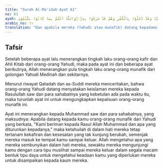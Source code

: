 ```yaml
---
title: "Surah Al-Ma'idah Ayat 61"
no: 61
ayah: وَاِذَا جَاۤءُوْكُمْ قَالُوْٓا اٰمَنَّا وَقَدْ دَّخَلُوْا بِالْكُفْرِ وَهُمْ قَدْ خَرَجُوْا بِهٖ ۗوَاللّٰهُ اَعْلَمُ بِمَا كَانُوْا يَكْتُمُوْنَ
arabic_no: ٦١
translation: "Dan apabila mereka (Yahudi atau munafik) datang kepadamu, mereka mengatakan, “Kami telah beriman,” padahal mereka datang kepadamu dengan kekafiran dan mereka pergi pun demikian; dan Allah lebih mengetahui apa yang mereka sembunyikan."
---
```


## Tafsir

Setelah beberapa ayat lalu menerangkan tingkah laku orang-orang kafir dan Ahli Kitab dari orang-orang Yahudi, maka pada ayat ini dan beberapa ayat berikutnya, Allah menerangkan pula tingkah laku orang-orang munafik dari golongan Yahudi Medinah dan sekitarnya.

Menurut riwayat Qatadah dan as-Suddi mereka menceritakan, bahwa orang-orang Yahudi datang menyatakan keislaman mereka kepada Rasulullah saw dan para sahabatnya yang kebetulan ada pada waktu itu, maka turunlah ayat ini untuk mengungkapkan kepalsuan orang-orang munafik ini.

Ayat ini menerangkan kepada Muhammad saw dan para sahabatnya, yang maksudnya: Apabila datang kepada kamu orang-orang munafik dari Yahudi yang berkata, "Kami beriman kepada Rasul Allah Muhammad dan apa yang diturunkan kepadanya," maka ketahuilah di dalam hati mereka tetap tertanam kekafiran dan kesesatan yang tak kunjung berubah, semenjak mereka masuk ke tempat kamu sampai keluar. Allah mengetahui apa yang mereka sembunyikan dalam hati mereka, sewaktu mereka mengunjungi kamu dengan cara tipu muslihat sampai mereka keluar dalam segala macam bentuk tipu daya untuk mengetahui keadaan kamu yang diperlukan mereka untuk disampaikan kepada kaum mereka.